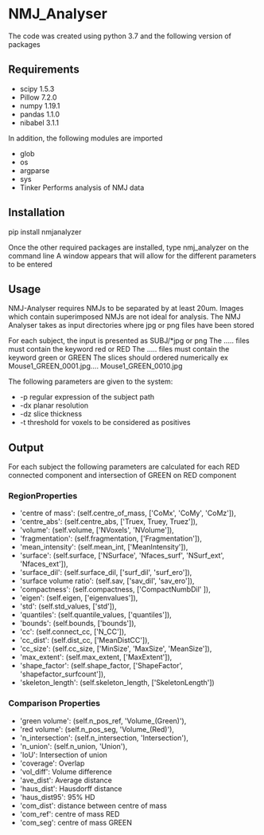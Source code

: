 # NMJ_Analyser
The code was created using python 3.7 and the following version of packages
## Requirements
 - scipy 1.5.3
 - Pillow 7.2.0
 - numpy 1.19.1
 - pandas 1.1.0
 - nibabel 3.1.1
 
In addition, the following modules are imported
 - glob
 - os
 - argparse
 - sys
 - Tinker
Performs analysis of NMJ data 

## Installation
pip install nmjanalyzer

Once the other required packages are installed, type nmj_analyzer on the command line
A window appears that will allow for the different parameters to be entered
## Usage

NMJ-Analyser requires NMJs to be separated by at least 20um. Images which contain superimposed NMJs are not ideal for analysis.
The NMJ Analyser takes as input directories where jpg or png files have been stored 

For each subject, the input is presented as 
SUBJ/*jpg or png
The ..... files must contain the keyword red or RED
The ..... files must contain the keyword green or GREEN
The slices should ordered numerically ex Mouse1_GREEN_0001.jpg.... Mouse1_GREEN_0010.jpg

The following parameters are given to the system:
 - -p regular expression of the subject path
 - -dx planar resolution
 - -dz slice thickness
 - -t threshold for voxels to be considered as positives
 
## Output
 For each subject the following parameters are calculated for each RED connected component and intersection of GREEN on RED component
 
### RegionProperties
 - 'centre of mass': (self.centre_of_mass, ['CoMx',
                                                     'CoMy',
                                                     'CoMz']),
 - 'centre_abs': (self.centre_abs, ['Truex, Truey, Truez']),
 - 'volume': (self.volume,
                       ['NVoxels', 'NVolume']),
 - 'fragmentation': (self.fragmentation, ['Fragmentation']),
 - 'mean_intensity': (self.mean_int, ['MeanIntensity']),
 - 'surface': (self.surface, ['NSurface', 'Nfaces_surf',
                                       'NSurf_ext', 'Nfaces_ext']),
 - 'surface_dil': (self.surface_dil, ['surf_dil', 'surf_ero']),
 - 'surface volume ratio': (self.sav, ['sav_dil', 'sav_ero']),
 - 'compactness': (self.compactness, ['CompactNumbDil'
                                               ]),
 - 'eigen': (self.eigen, ['eigenvalues']),
 - 'std': (self.std_values, ['std']),
 - 'quantiles': (self.quantile_values, ['quantiles']),
 - 'bounds': (self.bounds, ['bounds']),
 - 'cc': (self.connect_cc, ['N_CC']),
 - 'cc_dist': (self.dist_cc, ['MeanDistCC']),
 - 'cc_size': (self.cc_size, ['MinSize', 'MaxSize', 'MeanSize']),
 - 'max_extent': (self.max_extent, ['MaxExtent']),
 - 'shape_factor': (self.shape_factor, ['ShapeFactor',
                                                 'shapefactor_surfcount']),
 - 'skeleton_length': (self.skeleton_length, ['SkeletonLength'])
 
### Comparison Properties
 - 'green volume': (self.n_pos_ref, 'Volume_(Green)'),
 - 'red volume': (self.n_pos_seg, 'Volume_(Red)'),
 - 'n_intersection': (self.n_intersection, 'Intersection'),
 - 'n_union': (self.n_union, 'Union'),
 - 'IoU': Intersection of union
 - 'coverage': Overlap        
 - 'vol_diff': Volume difference
 - 'ave_dist': Average distance
 - 'haus_dist': Hausdorff distance
 - 'haus_dist95': 95% HD
 - 'com_dist': distance between centre of mass
 - 'com_ref': centre of mass RED
 - 'com_seg': centre of mass GREEN
